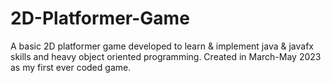 # 2D-Platformer-Game
A basic 2D platformer game developed to learn &amp; implement java &amp; javafx skills and heavy object oriented programming. Created in March-May 2023 as my first ever coded game.

